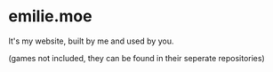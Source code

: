 # emilie.moe

It's my website, built by me and used by you.

(games not included, they can be found in their seperate repositories)

